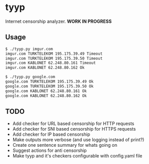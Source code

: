 # tyyp
Internet censorship analyzer. **WORK IN PROGRESS**

## Usage
```bash
$ ./tyyp.py imgur.com
imgur.com TURKTELEKOM 195.175.39.49 Timeout
imgur.com TURKTELEKOM 195.175.39.50 Timeout
imgur.com KABLONET 62.248.80.161 Timeout
imgur.com KABLONET 62.248.80.162 Ok

$ ./tyyp.py google.com
google.com TURKTELEKOM 195.175.39.49 Ok
google.com TURKTELEKOM 195.175.39.50 Ok
google.com KABLONET 62.248.80.161 Ok
google.com KABLONET 62.248.80.162 Ok
```

## TODO
- Add checker for URL based censorship for HTTP requests
- Add checker for SNI based censorship for HTTPS requests
- Add checker for IP based censorship
- Make outputs more verbose (and use logging instead of print?)
- Create one sentence summary for whats going on
- Suggest actions for anti censorship
- Make tyyp and it's checkers configurable with config.yaml file
